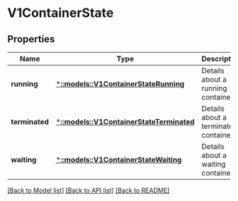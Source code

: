 # V1ContainerState

## Properties
Name | Type | Description | Notes
------------ | ------------- | ------------- | -------------
**running** | [***::models::V1ContainerStateRunning**](io.k8s.kubernetes.pkg.api.v1.ContainerStateRunning.md) | Details about a running container | [optional] [default to null]
**terminated** | [***::models::V1ContainerStateTerminated**](io.k8s.kubernetes.pkg.api.v1.ContainerStateTerminated.md) | Details about a terminated container | [optional] [default to null]
**waiting** | [***::models::V1ContainerStateWaiting**](io.k8s.kubernetes.pkg.api.v1.ContainerStateWaiting.md) | Details about a waiting container | [optional] [default to null]

[[Back to Model list]](../README.md#documentation-for-models) [[Back to API list]](../README.md#documentation-for-api-endpoints) [[Back to README]](../README.md)



